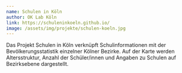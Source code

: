 ```yaml
---
name: Schulen in Köln
author: OK Lab Köln
link: https://schuleninkoeln.github.io/
image: /assets/img/projekte/schulen-koeln.jpg
---
```

Das Projekt Schulen in Köln verknüpft Schulinformationen mit der Bevölkerungsstatistik einzelner Kölner Bezirke. Auf
der Karte werden Altersstruktur, Anzahl der Schüler/innen und Angaben zu Schulen auf Bezirksebene dargestellt.

